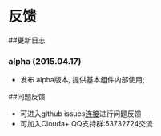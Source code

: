 # 反馈

##更新日志

### alpha (2015.04.17)

- 发布 alpha版本, 提供基本组件内部使用;


##问题反馈

- 可进入github issues[连接](https://github.com/Clouda-team/CloudaOfficalSite/issues/new)进行问题反馈
- 可加入Clouda+ QQ支持群:53732724交流












